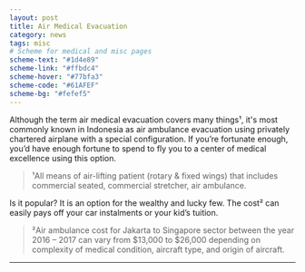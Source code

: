 ```yaml
---
layout: post
title: Air Medical Evacuation
category: news
tags: misc
# Scheme for medical and misc pages
scheme-text: "#1d4e89"
scheme-link: "#ffbdc4"
scheme-hover: "#77bfa3"
scheme-code: "#61AFEF"
scheme-bg: "#fefef5"
---
```

Although the term air medical evacuation covers many things¹, it's most commonly known in Indonesia as air ambulance evacuation using privately chartered airplane with a special configuration. If you’re fortunate enough, you’d have enough fortune to spend to fly you to a center of medical excellence using this option.

>¹All means of air-lifting patient (rotary & fixed wings) that includes commercial seated, commercial stretcher, air ambulance.

Is it popular? It is an option for the wealthy and lucky few. The cost² can easily pays off your car instalments or your kid’s tuition.

>²Air ambulance cost for Jakarta to Singapore sector between the year 2016 – 2017 can vary from $13,000 to $26,000 depending on complexity of medical condition, aircraft type, and origin of aircraft.


---
